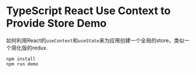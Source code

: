 TypeScript React Use Context to Provide Store Demo
==================================================

如何利用React的`useContext`和`useState`来为应用创建一个全局的store，类似一个简化版的redux.

```
npm install
npm run demo
```
